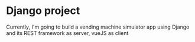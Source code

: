 # Django project

Currently, I'm going to build a vending machine simulator app using Django and its REST framework as server, vueJS as client
